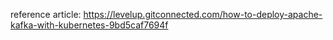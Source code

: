 reference article:  https://levelup.gitconnected.com/how-to-deploy-apache-kafka-with-kubernetes-9bd5caf7694f